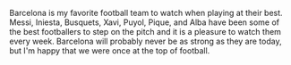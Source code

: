 Barcelona is my favorite football team to watch when playing at their best. Messi, Iniesta, Busquets, Xavi, Puyol, Pique, and Alba have been some of the best footballers to step on the pitch and it is a pleasure to watch them every week. Barcelona will probably never be as strong as they are today, but I'm happy that we were once at the top of football.
